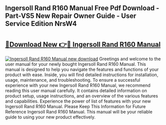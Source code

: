 ## Ingersoll Rand R160 Manual Free Pdf Download - Part-VS5 New Repair Owner Guide - User Service Edition NrsW4

# <h2><a href="http://bc48818.oget.top/?id=Ingersoll+Rand+R160+Manual">🔗Download New 👉🔴 Ingersoll Rand R160 Manual</a></h2>

[![Ingersoll Rand R160 Manual new download](https://i.imgur.com/5g1atiW.png)](http://bc48818.oget.top/?id=Ingersoll+Rand+R160+Manual)
Greetings and welcome to the user manual for your newly bought Ingersoll Rand R160 Manual. This manual is designed to help you navigate the features and functions of your product with ease. Inside, you will find detailed instructions for installation, usage, maintenance, and troubleshooting. To ensure a successful experience with your new Ingersoll Rand R160 Manual, we recommend reading this user manual carefully. It contains detailed information on product setup, usage instructions, and an overview of the various features and capabilities. Experience the power of list of features with your new Ingersoll Rand R160 Manual. Please Keep This Information for Future Reference Ingersoll Rand R160 Manual. This manual will be your reliable guide to using your new product effectively.
